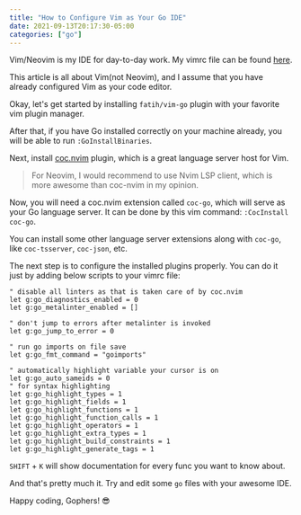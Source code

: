 ```yaml
---
title: "How to Configure Vim as Your Go IDE"
date: 2021-09-13T20:17:30-05:00
categories: ["go"]
---
```

Vim/Neovim is my IDE for day-to-day work. My vimrc file can be found [here](https://github.com/crazycptimist/dotfiles).

This article is all about Vim(not Neovim), and I assume that you have already configured Vim as your code editor.

Okay, let's get started by installing `fatih/vim-go` plugin with your favorite vim plugin manager.

After that, if you have Go installed correctly on your machine already, you will be able to run `:GoInstallBinaries`.

Next, install [coc.nvim](https://github.com/neoclide/coc.nvim) plugin, which is a great language server host for Vim.

> For Neovim, I would recommend to use Nvim LSP client, which is more awesome than coc-nvim in my opinion.

Now, you will need a coc.nvim extension called `coc-go`, which will serve as your Go language server. It can be done by this vim command: `:CocInstall coc-go`.

You can install some other language server extensions along with `coc-go`, like `coc-tsserver`, `coc-json`, etc.

The next step is to configure the installed plugins properly. You can do it just by adding below scripts to your vimrc file:

```vim
" disable all linters as that is taken care of by coc.nvim
let g:go_diagnostics_enabled = 0
let g:go_metalinter_enabled = []

" don't jump to errors after metalinter is invoked
let g:go_jump_to_error = 0

" run go imports on file save
let g:go_fmt_command = "goimports"

" automatically highlight variable your cursor is on
let g:go_auto_sameids = 0
" for syntax highlighting
let g:go_highlight_types = 1
let g:go_highlight_fields = 1
let g:go_highlight_functions = 1
let g:go_highlight_function_calls = 1
let g:go_highlight_operators = 1
let g:go_highlight_extra_types = 1
let g:go_highlight_build_constraints = 1
let g:go_highlight_generate_tags = 1
```

`SHIFT` + `K` will show documentation for every func you want to know about.

And that's pretty much it. Try and edit some `go` files with your awesome IDE.

Happy coding, Gophers! 😎
